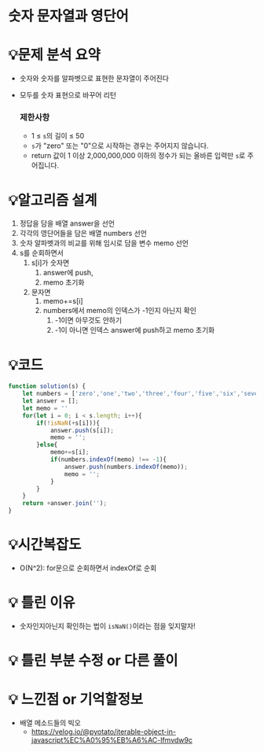 # 숫자 문자열과 영단어

# 💡**문제 분석 요약**

- 숫자와 숫자를 알파벳으로 표현한 문자열이 주어진다
- 모두를 숫자 표현으로 바꾸어 리턴
    
    ### 제한사항
    
    - 1 ≤ `s`의 길이 ≤ 50
    - `s`가 "zero" 또는 "0"으로 시작하는 경우는 주어지지 않습니다.
    - return 값이 1 이상 2,000,000,000 이하의 정수가 되는 올바른 입력만 `s`로 주어집니다.

# 💡**알고리즘 설계**

1. 정답을 담을 배열 answer을 선언
2. 각각의 영단어들을 담은 배열 numbers 선언
3. 숫자 알파벳과의 비교를 위해 임시로 담을 변수 memo 선언
4. s를 순회하면서
    1. s[i]가 숫자면
        1. answer에 push, 
        2. memo 초기화
    2. 문자면 
        1. memo+=s[i]
        2. numbers에서 memo의 인덱스가 -1인지 아닌지 확인
            1. -1이면 아무것도 안하기
            2. -1이 아니면 인덱스 answer에 push하고 memo 초기화

# 💡코드

```jsx
function solution(s) {
    let numbers = ['zero','one','two','three','four','five','six','seven','eight','nine'];
    let answer = [];
    let memo = ''
    for(let i = 0; i < s.length; i++){
        if(!isNaN(+s[i])){
            answer.push(s[i]);
            memo = '';
        }else{
            memo+=s[i];
            if(numbers.indexOf(memo) !== -1){
                answer.push(numbers.indexOf(memo));
                memo = '';
            }
        }
    }
    return +answer.join('');
}
```

# 💡시간복잡도

- O(N^2): for문으로 순회하면서 indexOf로 순회

# 💡 틀린 이유

- 숫자인지아닌지 확인하는 법이 `isNaN()`이라는 점을 잊지말자!

# 💡 틀린 부분 수정 or 다른 풀이

# 💡 느낀점 or 기억할정보

- 배열 메소드들의 빅오
  - https://velog.io/@pyotato/iterable-object-in-javascript%EC%A0%95%EB%A6%AC-lfmvdw9c
